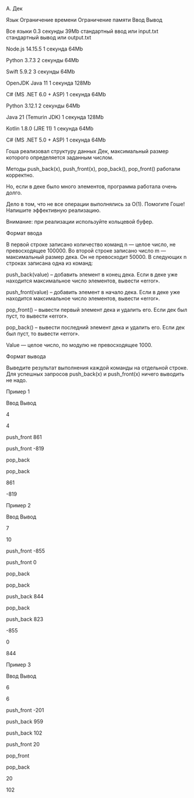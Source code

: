 A. Дек


Язык	Ограничение времени	Ограничение памяти	Ввод	Вывод

Все языки	0.3 секунды	39Mb	стандартный ввод или input.txt	стандартный вывод или output.txt

Node.js 14.15.5	1 секунда	64Mb

Python 3.7.3	2 секунды	64Mb

Swift 5.9.2	3 секунды	64Mb

OpenJDK Java 11	1 секунда	128Mb

C# (MS .NET 6.0 + ASP)	1 секунда	64Mb

Python 3.12.1	2 секунды	64Mb

Java 21 (Temurin JDK)	1 секунда	128Mb

Kotlin 1.8.0 (JRE 11)	1 секунда	64Mb

C# (MS .NET 5.0 + ASP)	1 секунда	64Mb

Гоша реализовал структуру данных Дек, максимальный размер которого определяется заданным числом.

Методы push_back(x), push_front(x), pop_back(), pop_front() работали корректно.

Но, если в деке было много элементов, программа работала очень долго. 

Дело в том, что не все операции выполнялись за O(1). Помогите Гоше! Напишите эффективную реализацию.

Внимание: при реализации используйте кольцевой буфер.

Формат ввода

В первой строке записано количество команд n — целое число, не превосходящее 100000. Во второй строке записано число m — максимальный размер дека. Он не превосходит 50000. В следующих n строках записана одна из команд:

push_back(value) – добавить элемент в конец дека. Если в деке уже находится максимальное число элементов, вывести «error».

push_front(value) – добавить элемент в начало дека. Если в деке уже находится максимальное число элементов, вывести «error».

pop_front() – вывести первый элемент дека и удалить его. Если дек был пуст, то вывести «error».

pop_back() – вывести последний элемент дека и удалить его. Если дек был пуст, то вывести «error».

Value — целое число, по модулю не превосходящее 1000.

Формат вывода

Выведите результат выполнения каждой команды на отдельной строке. Для успешных запросов push_back(x) и push_front(x) ничего выводить не надо.

Пример 1

Ввод	Вывод

4

4

push_front 861

push_front -819

pop_back

pop_back

861

-819

Пример 2

Ввод	Вывод

7

10

push_front -855

push_front 0

pop_back

pop_back

push_back 844

pop_back

push_back 823

-855

0

844

Пример 3

Ввод	Вывод

6

6

push_front -201

push_back 959

push_back 102

push_front 20

pop_front

pop_back

20

102
